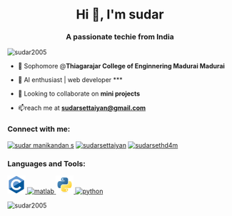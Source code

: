 <h1 align="center">Hi 👋, I'm sudar</h1>
<h3 align="center">A passionate techie from India</h3>

<p align="left"> <img src="https://komarev.com/ghpvc/?username=sudar2005&label=Profile%20views&color=0e75b6&style=flat" alt="sudar2005" /> </p>

- 🔭 Sophomore @**Thiagarajar College of Enginnering Madurai Madurai**

- 🌱 AI enthusiast | web developer ***

- 👯 Looking to collaborate on **mini projects**

- 📫reach me at **sudarsettaiyan@gmail.com**

<h3 align="left">Connect with me:</h3>
<p align="left">
<a href="https://linkedin.com/in/sudar manikandan s" target="blank"><img align="center" src="https://raw.githubusercontent.com/rahuldkjain/github-profile-readme-generator/master/src/images/icons/Social/linked-in-alt.svg" alt="sudar manikandan s" height="30" width="40" /></a>
<a href="https://www.hackerrank.com/sudarsettaiyan" target="blank"><img align="center" src="https://raw.githubusercontent.com/rahuldkjain/github-profile-readme-generator/master/src/images/icons/Social/hackerrank.svg" alt="sudarsettaiyan" height="30" width="40" /></a>
<a href="https://auth.geeksforgeeks.org/user/sudarsethd4m" target="blank"><img align="center" src="https://raw.githubusercontent.com/rahuldkjain/github-profile-readme-generator/master/src/images/icons/Social/geeks-for-geeks.svg" alt="sudarsethd4m" height="30" width="40" /></a>
</p>

<h3 align="left">Languages and Tools:</h3>
<p align="left"> <a href="https://www.cprogramming.com/" target="_blank" rel="noreferrer"> <img src="https://raw.githubusercontent.com/devicons/devicon/master/icons/c/c-original.svg" alt="c" width="40" height="40"/> </a> <a href="https://www.mathworks.com/" target="_blank" rel="noreferrer"> <img src="https://upload.wikimedia.org/wikipedia/commons/2/21/Matlab_Logo.png" alt="matlab" width="40" height="40"/> </a> <a href="https://www.python.org" target="_blank" rel="noreferrer"> <img src="https://raw.githubusercontent.com/devicons/devicon/master/icons/python/python-original.svg" alt="python" width="40" height="40"/> </a> <a href="https://www.python.org" target="_blank" rel="noreferrer"> <img src="[https://raw.githubusercontent.com/devicons/devicon/master/icons/python/python-original.svg](https://www.google.com/url?sa=i&url=https%3A%2F%2Fnmap.org%2Fimages%2F&psig=AOvVaw0v0DlIyMHfT09d0o5xyp9B&ust=1718729588543000&source=images&cd=vfe&opi=89978449&ved=0CBEQjRxqFwoTCJCSofqM44YDFQAAAAAdAAAAABAE)" alt="python" width="40" height="40"/> </a> </p>

<p><img align="center" src="https://github-readme-stats.vercel.app/api/top-langs?username=sudar2005&show_icons=true&locale=en&layout=compact" alt="sudar2005" /></p>
